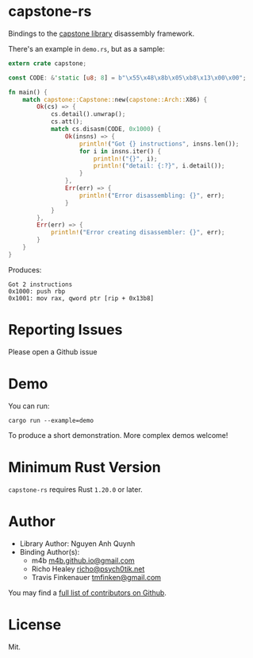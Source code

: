 capstone-rs
===========

Bindings to the [capstone library][upstream] disassembly framework.

There's an example in `demo.rs`, but as a sample:

```rust
extern crate capstone;

const CODE: &'static [u8; 8] = b"\x55\x48\x8b\x05\xb8\x13\x00\x00";

fn main() {
    match capstone::Capstone::new(capstone::Arch::X86) {
        Ok(cs) => {
            cs.detail().unwrap();
            cs.att();
            match cs.disasm(CODE, 0x1000) {
                Ok(insns) => {
                    println!("Got {} instructions", insns.len());
                    for i in insns.iter() {
                        println!("{}", i);
                        println!("detail: {:?}", i.detail());
                    }
                },
                Err(err) => {
                    println!("Error disassembling: {}", err);
                }
            }
        },
        Err(err) => {
            println!("Error creating disassembler: {}", err);
        }
    }
}
```

Produces:

```
Got 2 instructions
0x1000: push rbp
0x1001: mov rax, qword ptr [rip + 0x13b8]
```

# Reporting Issues

Please open a Github issue

# Demo

You can run:

    cargo run --example=demo

To produce a short demonstration. More complex demos welcome!

# Minimum Rust Version

`capstone-rs` requires Rust `1.20.0` or later.

# Author

- Library Author: Nguyen Anh Quynh
- Binding Author(s):
    - m4b <m4b.github.io@gmail.com>
    - Richo Healey <richo@psych0tik.net>
    - Travis Finkenauer <tmfinken@gmail.com>

You may find a [full list of contributors on Github](https://github.com/capstone-rust/capstone-rs/graphs/contributors).

# License

Mit.

[upstream]: http://capstone-engine.org/
